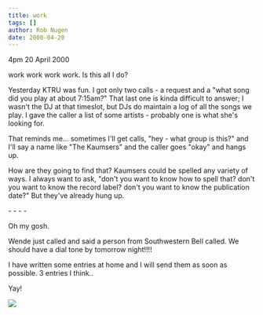```yaml
---
title: work
tags: []
author: Rob Nugen
date: 2000-04-20
---
```


<p class=date>4pm 20 April 2000</p>

<p>work work work work.  Is this all I do?

<p>Yesterday KTRU was fun.  I got only two calls - a request and a "what song did you play at about 7:15am?"  That last one is kinda difficult to answer; I wasn't the DJ at that timeslot, but DJs do maintain a log of all the songs we play.  I gave the caller a list of some artists - probably one is what she's looking for.

<p>That reminds me... sometimes I'll get calls, "hey - what group is this?" and I'll say a name like "The Kaumsers" and the caller goes "okay" and hangs up.

<p>How are they going to find that?  Kaumsers could be spelled any variety of ways.  I always want to ask, "don't you want to know how to spell that?  don't you want to know the record label?  don't you want to know the publication date?"  But they've already hung up.

<p>- - - - 

<p>Oh my gosh.

<p>Wende just called and said a person from Southwestern Bell called.  We should have a dial tone by tomorrow night!!!!

<p>I have written some entries at home and I will send them as soon as possible.  3 entries I think..

<p>Yay!

<p><img src="/images/rob/wL-ROB.gif">

